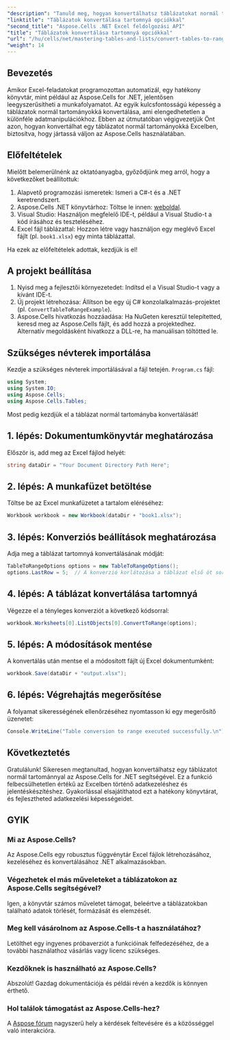 ```yaml
---
"description": "Tanuld meg, hogyan konvertálhatsz táblázatokat normál tartományokká az Excelben programozott módon. Akár tapasztalt fejlesztő vagy, akár kezdő, ez az oktatóanyag lépésről lépésre bemutatja a folyamatot."
"linktitle": "Táblázatok konvertálása tartomnyá opciókkal"
"second_title": "Aspose.Cells .NET Excel feldolgozási API"
"title": "Táblázatok konvertálása tartomnyá opciókkal"
"url": "/hu/cells/net/mastering-tables-and-lists/convert-tables-to-range-with-options/"
"weight": 14
---
```


## Bevezetés

Amikor Excel-feladatokat programozottan automatizál, egy hatékony könyvtár, mint például az Aspose.Cells for .NET, jelentősen leegyszerűsítheti a munkafolyamatot. Az egyik kulcsfontosságú képesség a táblázatok normál tartományokká konvertálása, ami elengedhetetlen a különféle adatmanipulációkhoz. Ebben az útmutatóban végigvezetjük Önt azon, hogyan konvertálhat egy táblázatot normál tartományokká Excelben, biztosítva, hogy jártassá váljon az Aspose.Cells használatában.

## Előfeltételek

Mielőtt belemerülnénk az oktatóanyagba, győződjünk meg arról, hogy a következőket beállítottuk:

1. Alapvető programozási ismeretek: Ismeri a C#-t és a .NET keretrendszert.
2. Aspose.Cells .NET könyvtárhoz: Töltse le innen: [weboldal](https://releases.aspose.com/cells/net/).
3. Visual Studio: Használjon megfelelő IDE-t, például a Visual Studio-t a kód írásához és teszteléséhez.
4. Excel fájl táblázattal: Hozzon létre vagy használjon egy meglévő Excel fájlt (pl. `book1.xlsx`) egy minta táblázattal.

Ha ezek az előfeltételek adottak, kezdjük is el!

## A projekt beállítása

1. Nyisd meg a fejlesztői környezetedet: Indítsd el a Visual Studio-t vagy a kívánt IDE-t.
2. Új projekt létrehozása: Állítson be egy új C# konzolalkalmazás-projektet (pl. `ConvertTableToRangeExample`).
3. Aspose.Cells hivatkozás hozzáadása: Ha NuGeten keresztül telepítetted, keresd meg az Aspose.Cells fájlt, és add hozzá a projektedhez. Alternatív megoldásként hivatkozz a DLL-re, ha manuálisan töltötted le.

## Szükséges névterek importálása

Kezdje a szükséges névterek importálásával a fájl tetején. `Program.cs` fájl:

```csharp
using System;
using System.IO;
using Aspose.Cells;
using Aspose.Cells.Tables;
```

Most pedig kezdjük el a táblázat normál tartományba konvertálását!

## 1. lépés: Dokumentumkönyvtár meghatározása

Először is, add meg az Excel fájlod helyét:

```csharp
string dataDir = "Your Document Directory Path Here";
```

## 2. lépés: A munkafüzet betöltése

Töltse be az Excel munkafüzetet a tartalom eléréséhez:

```csharp
Workbook workbook = new Workbook(dataDir + "book1.xlsx");
```

## 3. lépés: Konverziós beállítások meghatározása

Adja meg a táblázat tartomnyá konvertálásának módját:

```csharp
TableToRangeOptions options = new TableToRangeOptions();
options.LastRow = 5;  // A konverzió korlátozása a táblázat első öt sorára
```

## 4. lépés: A táblázat konvertálása tartomnyá

Végezze el a tényleges konverziót a következő kódsorral:

```csharp
workbook.Worksheets[0].ListObjects[0].ConvertToRange(options);
```

## 5. lépés: A módosítások mentése

A konvertálás után mentse el a módosított fájlt új Excel dokumentumként:

```csharp
workbook.Save(dataDir + "output.xlsx");
```

## 6. lépés: Végrehajtás megerősítése

A folyamat sikerességének ellenőrzéséhez nyomtasson ki egy megerősítő üzenetet:

```csharp
Console.WriteLine("Table conversion to range executed successfully.\n");
```

## Következtetés

Gratulálunk! Sikeresen megtanultad, hogyan konvertálhatsz egy táblázatot normál tartománnyal az Aspose.Cells for .NET segítségével. Ez a funkció felbecsülhetetlen értékű az Excelben történő adatkezeléshez és jelentéskészítéshez. Gyakorlással elsajátíthatod ezt a hatékony könyvtárat, és fejlesztheted adatkezelési képességeidet.

## GYIK

### Mi az Aspose.Cells?  
Az Aspose.Cells egy robusztus függvénytár Excel fájlok létrehozásához, kezeléséhez és konvertálásához .NET alkalmazásokban.

### Végezhetek el más műveleteket a táblázatokon az Aspose.Cells segítségével?  
Igen, a könyvtár számos műveletet támogat, beleértve a táblázatokban található adatok törlését, formázását és elemzését.

### Meg kell vásárolnom az Aspose.Cells-t a használatához?  
Letölthet egy ingyenes próbaverziót a funkcióinak felfedezéséhez, de a további használathoz vásárlás vagy licenc szükséges.

### Kezdőknek is használható az Aspose.Cells?  
Abszolút! Gazdag dokumentációja és példái révén a kezdők is könnyen érthető.

### Hol találok támogatást az Aspose.Cells-hez?  
A [Aspose fórum](https://forum.aspose.com/c/cells/9) nagyszerű hely a kérdések feltevésére és a közösséggel való interakcióra.